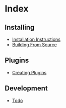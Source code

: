 # Index

## Installing

* [Installation Instructions](Installation%20Instructions.md)
* [Building From Source](Building%20From%20Source.md)

## Plugins

* [Creating Plugins](Creating%20Plugins.md)

## Development

* [Todo](Todo/Index.md)
